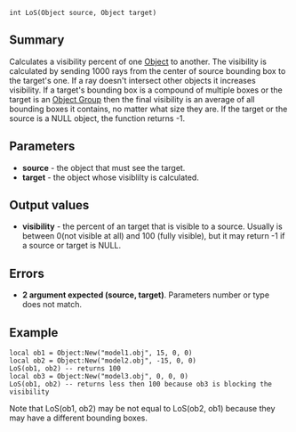 
```
int LoS(Object source, Object target)
```

## Summary ##
Calculates a visibility percent of one [Object](LuaObjectClass.md) to another. The visibility is calculated by sending 1000 rays from the center of source bounding box to the target's one.
If a ray doesn't intersect other objects it increases visibility. If a target's bounding box is a compound of multiple boxes or the target is an [Object Group](ObjectGroup.md) then the final
visibility is an average of all bounding boxes it contains, no matter what size they are. If the target or the source is a NULL object, the function returns -1.

## Parameters ##
  * **source** - the object that must see the target.
  * **target** - the object whose visiblilty is calculated.

## Output values ##
  * **visibility** - the percent of an target that is visible to a source. Usually is between 0(not visible at all) and 100 (fully visible), but it may return -1 if a source or target is NULL.

## Errors ##
  * **2 argument expected (source, target)**. Parameters number or type does not match.

## Example ##

```
local ob1 = Object:New("model1.obj", 15, 0, 0)
local ob2 = Object:New("model2.obj", -15, 0, 0)
LoS(ob1, ob2) -- returns 100
local ob3 = Object:New("model3.obj", 0, 0, 0)
LoS(ob1, ob2) -- returns less then 100 because ob3 is blocking the visibility
```
Note that LoS(ob1, ob2) may be not equal to LoS(ob2, ob1) because they may have a different bounding boxes.